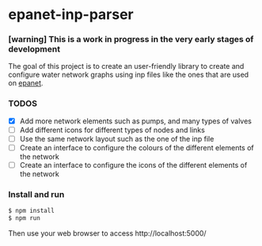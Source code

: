 # epanet-inp-parser
### [warning] This is a work in progress in the very early stages of development

The goal of this project is to create an user-friendly library to create and configure water network graphs using inp files like the ones that are used on [epanet](https://www.epa.gov/water-research/epanet).

### TODOS
- [x] Add more network elements such as pumps, and many types of valves
- [ ] Add different icons for different types of nodes and links
- [ ] Use the same network layout such as the one of the inp file
- [ ] Create an interface to configure the colours of the different elements of the network
- [ ] Create an interface to configure the icons of the different elements of the network

### Install and run

```bash
$ npm install
$ npm run
```
Then use your web browser to access http://localhost:5000/
